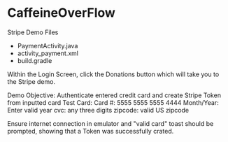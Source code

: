 # CaffeineOverFlow
Stripe Demo Files
  - PaymentActivity.java
  - activity_payment.xml
  - build.gradle
  
 Within the Login Screen, click the Donations button which will take you to the Stripe demo.
 
 Demo Objective: Authenticate entered credit card and create Stripe Token from inputted card
 Test Card: 
  Card #: 5555 5555 5555 4444
  Month/Year: Enter valid year
  cvc: any three digits
  zipcode: valid US zipcode
  
Ensure internet connection in emulator and "valid card" toast should be prompted, showing that a Token was successfully crated.
  


